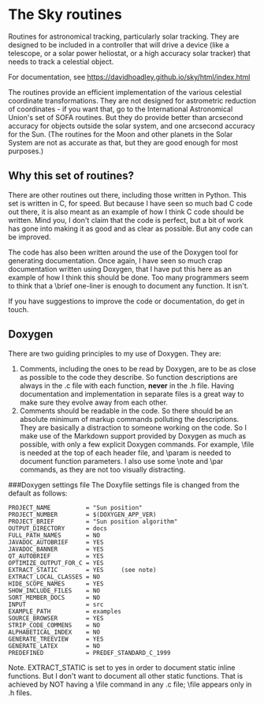 The Sky routines
================

Routines for astronomical tracking, particularly solar tracking. They are
designed to be included in a controller that will drive a device (like a
telescope, or a solar power heliostat, or a high accuracy solar tracker) that
needs to track a celestial object.

For documentation, see https://davidhoadley.github.io/sky/html/index.html

The routines provide an efficient implementation of the various celestial
coordinate transformations. They are not designed for astrometric reduction
of coordinates - if you want that, go to the International Astronomical Union's
set of SOFA routines. But they do provide better than arcsecond accuracy for
objects outside the solar system, and one arcsecond accuracy for the Sun. (The
routines for the Moon and other planets in the Solar System are not as accurate
as that, but they are good enough for most purposes.)

Why this set of routines?
-------------------------

There are other routines out there, including those written in Python. This set
is written in C, for speed. But because I have seen so much bad C code out
there, it is also meant as an example of how I think C code should be written.
Mind you, I don't claim that the code is perfect, but a bit of work has gone
into making it as good and as clear as possible. But any code can be improved.

The code has also been written around the use of the Doxygen tool for generating
documentation. Once again, I have seen so much crap documentation written using
Doxygen, that I have put this here as an example of how I think this should be
done. Too many programmers seem to think that a \brief one-liner is enough to
document any function. It isn't.

If you have suggestions to improve the code or documentation, do get in touch.

Doxygen
-------
There are two guiding principles to my use of Doxygen. They are:
1. Comments, including the ones to be read by Doxygen, are to be as close as
    possible to the code they describe. So function descriptions are always in
    the .c file with each function, __never__ in the .h file. Having
    documentation and implementation in separate files is a great way to make
    sure they evolve away from each other.
2. Comments should be readable in the code. So there should be an absolute
    minimum of markup commands polluting the descriptions. They are basically
    a distraction to someone working on the code. So I make use of the Markdown
    support provided by Doxygen as much as possible, with only a few explicit
    Doxygen commands. For example, \file is needed at the top of each header
    file, and \param is needed to document function parameters. I also use some
    \note and \par commands, as they are not too visually distracting.

###Doxygen settings file
The Doxyfile settings file is changed from the default as follows:
```
PROJECT_NAME          = "Sun position"
PROJECT_NUMBER        = $(DOXYGEN_APP_VER)
PROJECT_BRIEF         = "Sun position algorithm"
OUTPUT_DIRECTORY      = docs
FULL_PATH_NAMES       = NO
JAVADOC_AUTOBRIEF     = YES
JAVADOC_BANNER        = YES
QT_AUTOBRIEF          = YES
OPTIMIZE_OUTPUT_FOR_C = YES
EXTRACT_STATIC        = YES     (see note)
EXTRACT_LOCAL_CLASSES = NO
HIDE_SCOPE_NAMES      = YES
SHOW_INCLUDE_FILES    = NO
SORT_MEMBER_DOCS      = NO
INPUT                 = src
EXAMPLE_PATH          = examples
SOURCE_BROWSER        = YES
STRIP_CODE_COMMENS    = NO
ALPHABETICAL_INDEX    = NO
GENERATE_TREEVIEW     = YES
GENERATE_LATEX        = NO
PREDEFINED            = PREDEF_STANDARD_C_1999
```

Note. EXTRACT_STATIC is set to yes in order to document static inline
functions. But I don't want to document all other static functions. That is
achieved by NOT having a \file command in any .c file; \file appears only in .h
files.

